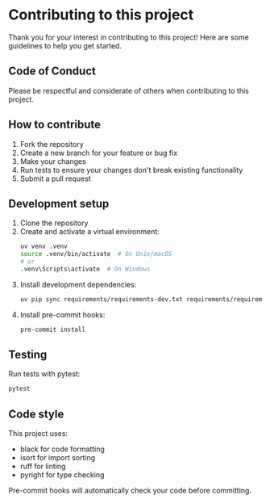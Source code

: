 # Contributing to this project

Thank you for your interest in contributing to this project! Here are some guidelines to help you get started.

## Code of Conduct

Please be respectful and considerate of others when contributing to this project.

## How to contribute

1. Fork the repository
2. Create a new branch for your feature or bug fix
3. Make your changes
4. Run tests to ensure your changes don't break existing functionality
5. Submit a pull request

## Development setup

1. Clone the repository
2. Create and activate a virtual environment:
   ```bash
   uv venv .venv
   source .venv/bin/activate  # On Unix/macOS
   # or
   .venv\Scripts\activate  # On Windows
   ```
3. Install development dependencies:
   ```bash
   uv pip sync requirements/requirements-dev.txt requirements/requirements-test.txt
   ```
4. Install pre-commit hooks:
   ```bash
   pre-commit install
   ```

## Testing

Run tests with pytest:
```bash
pytest
```

## Code style

This project uses:
- black for code formatting
- isort for import sorting
- ruff for linting
- pyright for type checking

Pre-commit hooks will automatically check your code before committing. 